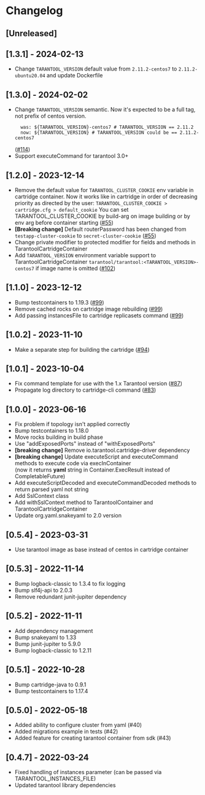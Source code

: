 # Changelog

## [Unreleased]

## [1.3.1] - 2024-02-13

- Change `TARANTOOL_VERSION` default value from `2.11.2-centos7` to `2.11.2-ubuntu20.04` and update Dockerfile

## [1.3.0] - 2024-02-02

- Change `TARANTOOL_VERSION` semantic. Now it's expected to be a full tag, not prefix of centos version.
  ```
    was: ${TARANTOOL_VERSION}-centos7 # TARANTOOL_VERSION == 2.11.2
    now: ${TARANTOOL_VERSION} # TARANTOOL_VERSION could be == 2.11.2-centos7
  ```
  ([#114](https://github.com/tarantool/testcontainers-java-tarantool/pull/114))
- Support executeCommand for tarantool 3.0+
  

## [1.2.0] - 2023-12-14

- Remove the default value for `TARANTOOL_CLUSTER_COOKIE` env variable in cartridge container.
  Now it works like in cartridge in order of decreasing priority as directed by the user:
  `TARANTOOL_CLUSTER_COOKIE > cartridge.cfg > default_cookie`
  You can set TARANTOOL_CLUSTER_COOKIE by build-arg on image building or by env arg before container starting
  ([#55](https://github.com/tarantool/testcontainers-java-tarantool/issues/55))
- **[Breaking change]** Default routerPassword has been changed from `testapp-cluster-cookie` to `secret-cluster-cookie`
  ([#55](https://github.com/tarantool/testcontainers-java-tarantool/issues/55))
- Change private modifier to protected modifier for fields and methods in TarantoolCartridgeContainer
- Add `TARANTOOL_VERSION` environment variable support to TarantoolCartridgeContainer
  `tarantool/tarantool:<TARANTOOL_VERSION>-centos7` if image name is omitted
  ([#102](https://github.com/tarantool/testcontainers-java-tarantool/pull/102))

## [1.1.0] - 2023-12-12

- Bump testcontainers to 1.19.3 ([#99](https://github.com/tarantool/testcontainers-java-tarantool/issues/99))
- Remove cached rocks on cartridge image rebuilding ([#99](https://github.com/tarantool/testcontainers-java-tarantool/issues/99))
- Add passing instancesFile to cartridge replicasets command ([#99](https://github.com/tarantool/testcontainers-java-tarantool/issues/99))

## [1.0.2] - 2023-11-10

- Make a separate step for building the cartridge ([#94](https://github.com/tarantool/testcontainers-java-tarantool/issues/94))

## [1.0.1] - 2023-10-04

- Fix command template for use with the 1.x Tarantool version ([#87](https://github.com/tarantool/testcontainers-java-tarantool/issues/87))
- Propagate log directory to cartridge-cli command ([#83](https://github.com/tarantool/testcontainers-java-tarantool/issues/83))

## [1.0.0] - 2023-06-16
- Fix problem if topology isn't applied correctly
- Bump testcontainers to 1.18.0
- Move rocks building in build phase
- Use "addExposedPorts" instead of "withExposedPorts"
- **[breaking change]** Remove io.tarantool.cartridge-driver dependency
- **[breaking change]** Update executeScript and executeCommand methods to execute code via execInContainer  
  (now it returns **yaml** string in Container.ExecResult instead of CompletableFuture)
- Add executeScriptDecoded and executeCommandDecoded methods to return parsed yaml not string
- Add SslContext class
- Add withSslContext method to TarantoolContainer and TarantoolCartridgeContainer
- Update org.yaml.snakeyaml to 2.0 version

## [0.5.4] - 2023-03-31
- Use tarantool image as base instead of centos in cartridge container

## [0.5.3] - 2022-11-14
- Bump logback-classic to 1.3.4 to fix logging
- Bump slf4j-api to 2.0.3
- Remove redundant junit-jupiter dependency

## [0.5.2] - 2022-11-11
- Add dependency management
- Bump snakeyaml to 1.33
- Bump junit-jupiter to 5.9.0
- Bump logback-classic to 1.2.11

## [0.5.1] - 2022-10-28
- Bump cartridge-java to 0.9.1
- Bump testcontainers to 1.17.4

## [0.5.0] - 2022-05-18
- Added ability to configure cluster from yaml (#40)
- Added migrations example in tests (#42)
- Added feature for creating tarantool container from sdk (#43)

## [0.4.7] - 2022-03-24
 - Fixed handling of instances parameter (can be passed via TARANTOOL_INSTANCES_FILE)
 - Updated tarantool library dependencies
